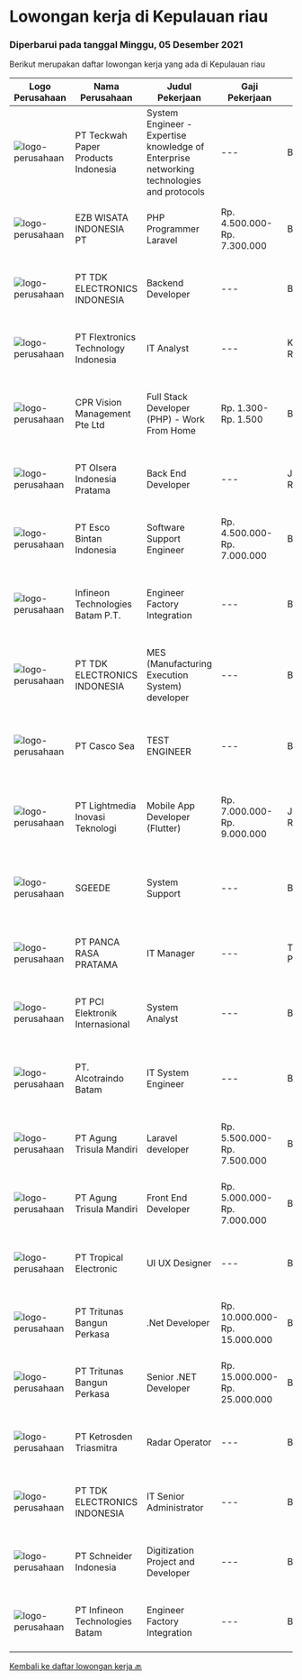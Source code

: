 
  # Lowongan kerja di Kepulauan riau

  ### Diperbarui pada tanggal Minggu, 05 Desember 2021

  Berikut merupakan daftar lowongan kerja yang ada di Kepulauan riau

  |Logo Perusahaan | Nama Perusahaan | Judul Pekerjaan | Gaji Pekerjaan | Lokasi | Deskripsi | Tanggal diunggah | Pranala |
  | -------------- | --------------- | --------------- | --------- | --------- | -------------- | ------- | ----------- |
  |![logo-perusahaan](https://image-service-cdn.seek.com.au/89ad65b5ef5416aacc07576b6df677b08dcc6ab0/ee4dce1061f3f616224767ad58cb2fc751b8d2dc)|PT Teckwah Paper Products Indonesia|System Engineer - Expertise knowledge of Enterprise networking technologies and protocols|---|Batam|Job Purpose: Responsible for implementing, managing, administration and support of the ICT systems, network infrastructure and other IT peripherals in...|Kamis, 02 Desember 2021|https://www.jobstreet.co.id/id/job/system-engineer-expertise-knowledge-of-enterprise-networking-technologies-and-protocols-3709003?token=0~ac1363be-2137-4e8a-b895-fc624b2bd891&sectionRank=1&jobId=jobstreet-id-job-3709003|
|![logo-perusahaan](https://image-service-cdn.seek.com.au/25d4c68e4b92dd3663f84995859dfb236fd4a8ab/ee4dce1061f3f616224767ad58cb2fc751b8d2dc)|EZB WISATA INDONESIA PT|PHP Programmer Laravel|Rp. 4.500.000-Rp. 7.300.000|Batam|Mampu bekerja dalam tim Bersifat tanggung Jawab dalam pekerjaan Bersedia bekerja di luar jam kerja Mengerti logika pemograman Dapat bekerja di bawah...|Kamis, 02 Desember 2021|https://www.jobstreet.co.id/id/job/php-programmer-laravel-3698715?token=0~ac1363be-2137-4e8a-b895-fc624b2bd891&sectionRank=2&jobId=jobstreet-id-job-3698715|
|![logo-perusahaan](https://image-service-cdn.seek.com.au/abf296bd91f8d6875073b1d919f8980bdd50bf3a/ee4dce1061f3f616224767ad58cb2fc751b8d2dc)|PT TDK ELECTRONICS INDONESIA|Backend Developer|---|Batam|Mandatory requirements  Solid front-end web design experience Excellent knowledge of object-oriented and/or functional programming Strong native...|Kamis, 02 Desember 2021|https://www.jobstreet.co.id/id/job/backend-developer-3698381?token=0~ac1363be-2137-4e8a-b895-fc624b2bd891&sectionRank=3&jobId=jobstreet-id-job-3698381|
|![logo-perusahaan](https://image-service-cdn.seek.com.au/a2d2e4f9664dcaaa1f379292808cfa099f9db547/ee4dce1061f3f616224767ad58cb2fc751b8d2dc)|PT Flextronics Technology Indonesia|IT Analyst|---|Kepulauan Riau|The IT Analyst will be based in Batam, Indonesia. Job Descriptions Determinate required improvements on the systems Supervising its correct...|Selasa, 30 November 2021|https://www.jobstreet.co.id/id/job/it-analyst-3706073?token=0~ac1363be-2137-4e8a-b895-fc624b2bd891&sectionRank=4&jobId=jobstreet-id-job-3706073|
|![logo-perusahaan](https://image-service-cdn.seek.com.au/4d4e5bd43e6855bfcba9f692dfd133c4ae60d687/ee4dce1061f3f616224767ad58cb2fc751b8d2dc)|CPR Vision Management Pte Ltd|Full Stack Developer (PHP) - Work From Home|Rp. 1.300-Rp. 1.500|Batam|RESPONSIBILITIES:·      Coordinate and participate in the planning, designing and development of websites and web applications.·      Working with...|Selasa, 30 November 2021|https://www.jobstreet.co.id/id/job/full-stack-developer-php-work-from-home-9047503/origin/sg?token=0~ac1363be-2137-4e8a-b895-fc624b2bd891&sectionRank=5&jobId=jobstreet-sg-job-9047503|
|![logo-perusahaan](https://image-service-cdn.seek.com.au/9566707565c8ba196853b5f2d2876cfe1b690b97/ee4dce1061f3f616224767ad58cb2fc751b8d2dc)|PT Olsera Indonesia Pratama|Back End Developer|---|Jakarta Raya|Responsibilities: Development in an AGILE environment Create good product with accessibility and security compliance Create good product with...|Selasa, 30 November 2021|https://www.jobstreet.co.id/id/job/back-end-developer-3705947?token=0~ac1363be-2137-4e8a-b895-fc624b2bd891&sectionRank=6&jobId=jobstreet-id-job-3705947|
|![logo-perusahaan](https://image-service-cdn.seek.com.au/d7d3be70a701514214ce2eb78cd153e22cc97501/ee4dce1061f3f616224767ad58cb2fc751b8d2dc)|PT Esco Bintan Indonesia|Software Support Engineer|Rp. 4.500.000-Rp. 7.000.000|Bintan|Dear Applicants,Perusahaan kami tidak pernah memungut bentuk keuntungan apapun dalam proses rekrutmen, mohon abaikan jika ada pihak yang tidak...|Senin, 29 November 2021|https://www.jobstreet.co.id/id/job/software-support-engineer-3696374?token=0~ac1363be-2137-4e8a-b895-fc624b2bd891&sectionRank=7&jobId=jobstreet-id-job-3696374|
|![logo-perusahaan](https://image-service-cdn.seek.com.au/826dac9b4a28655c2e0b43abeb64a0726cc8961c/ee4dce1061f3f616224767ad58cb2fc751b8d2dc)|Infineon Technologies Batam P.T.|Engineer Factory Integration|---|Batam|Part of your life. Part of tomorrow.We make life easier, safer and greener - with technology that achieves more, consumes less and is accessible to...|Senin, 29 November 2021|https://www.jobstreet.co.id/id/job/engineer-factory-integration-9044978/origin/sg?token=0~ac1363be-2137-4e8a-b895-fc624b2bd891&sectionRank=8&jobId=jobstreet-sg-job-9044978|
|![logo-perusahaan](https://image-service-cdn.seek.com.au/abf296bd91f8d6875073b1d919f8980bdd50bf3a/ee4dce1061f3f616224767ad58cb2fc751b8d2dc)|PT TDK ELECTRONICS INDONESIA|MES (Manufacturing Execution System) developer|---|Batam|Mandatory requirements  Solid front-end web design experience Excellent knowledge of object-oriented and/or functional programming Strong native...|Minggu, 28 November 2021|https://www.jobstreet.co.id/id/job/mes-manufacturing-execution-system-developer-3695316?token=0~ac1363be-2137-4e8a-b895-fc624b2bd891&sectionRank=9&jobId=jobstreet-id-job-3695316|
|![logo-perusahaan](https://image-service-cdn.seek.com.au/8b5701165dfc59c0081e6f6dfd853b541f2850a0/ee4dce1061f3f616224767ad58cb2fc751b8d2dc)|PT Casco Sea|TEST ENGINEER|---|Batam|REQUIREMENTS : Diploma or Bachelor degree in electrical/electronic engineering or related field Minimum of 3 years of experience in Automotive or PCBA...|Senin, 29 November 2021|https://www.jobstreet.co.id/id/job/test-engineer-3703770?token=0~ac1363be-2137-4e8a-b895-fc624b2bd891&sectionRank=10&jobId=jobstreet-id-job-3703770|
|![logo-perusahaan](https://image-service-cdn.seek.com.au/ebfe0f91667a47547f62ce1bea5320e2313e817f/ee4dce1061f3f616224767ad58cb2fc751b8d2dc)|PT Lightmedia Inovasi Teknologi|Mobile App Developer (Flutter)|Rp. 7.000.000-Rp. 9.000.000|Jakarta Raya|Why you should join us?LimeCommerce.com is an Ecommerce focused company working with clients across the globe focusing on Magento. We’re an Adobe...|Selasa, 30 November 2021|https://www.jobstreet.co.id/id/job/mobile-app-developer-flutter-3696606?token=0~ac1363be-2137-4e8a-b895-fc624b2bd891&sectionRank=11&jobId=jobstreet-id-job-3696606|
|![logo-perusahaan](https://us.123rf.com/450wm/pavelstasevich/pavelstasevich1811/pavelstasevich181101027/112815900-stock-vector-no-image-available-icon-flat-vector.jpg?ver=6)|SGEEDE|System Support|---|Batam|Deskripsi :  Memastikan user dapat mengakses/menjalankan sistem/aplikasi sebagaimana mestinya (problem solving) Bertugas melakukan backup terhadap...|Jumat, 26 November 2021|https://www.jobstreet.co.id/id/job/system-support-3703225?token=0~ac1363be-2137-4e8a-b895-fc624b2bd891&sectionRank=12&jobId=jobstreet-id-job-3703225|
|![logo-perusahaan](https://image-service-cdn.seek.com.au/d10b2bb65a28093dda9513e9ebfa7d00e8ffa266/ee4dce1061f3f616224767ad58cb2fc751b8d2dc)|PT PANCA RASA PRATAMA|IT Manager|---|Tanjung Pinang|Memiliki pengalaman di bidang IT minimal 2 tahun Bersedia ditempatkan di Tanjung Pinang, Kepulauan Riau Mampu bekerja di bawah tekanan  Membawahi IT...|Jumat, 26 November 2021|https://www.jobstreet.co.id/id/job/it-manager-3702011?token=0~ac1363be-2137-4e8a-b895-fc624b2bd891&sectionRank=13&jobId=jobstreet-id-job-3702011|
|![logo-perusahaan](https://image-service-cdn.seek.com.au/daa97ff1abf4e9ff1f739c9f7b4f75a273868bb0/ee4dce1061f3f616224767ad58cb2fc751b8d2dc)|PT PCI Elektronik Internasional|System Analyst|---|Batam|Qualifications: Able to created training to SAP user and provided support Have experience in UAT during SAP improvement implementation Experience 2...|Jumat, 26 November 2021|https://www.jobstreet.co.id/id/job/system-analyst-3702181?token=0~ac1363be-2137-4e8a-b895-fc624b2bd891&sectionRank=14&jobId=jobstreet-id-job-3702181|
|![logo-perusahaan](https://us.123rf.com/450wm/pavelstasevich/pavelstasevich1811/pavelstasevich181101027/112815900-stock-vector-no-image-available-icon-flat-vector.jpg?ver=6)|PT. Alcotraindo Batam|IT System Engineer|---|Batam|Responsibilities: Manage infrastructure services provided by vendor/s to ensure connectivity, availability of applications and services within the...|Jumat, 26 November 2021|https://www.jobstreet.co.id/id/job/it-system-engineer-3702026?token=0~ac1363be-2137-4e8a-b895-fc624b2bd891&sectionRank=15&jobId=jobstreet-id-job-3702026|
|![logo-perusahaan](https://image-service-cdn.seek.com.au/6306e67940498d3926db1dc3b6d5982a669ee958/ee4dce1061f3f616224767ad58cb2fc751b8d2dc)|PT Agung Trisula Mandiri|Laravel developer|Rp. 5.500.000-Rp. 7.500.000|Batam|Responsibilities: Participate in the entire application lifecycle, focusing on coding and debugging. Write clean code to develop functional web...|Jumat, 26 November 2021|https://www.jobstreet.co.id/id/job/laravel-developer-3702046?token=0~ac1363be-2137-4e8a-b895-fc624b2bd891&sectionRank=16&jobId=jobstreet-id-job-3702046|
|![logo-perusahaan](https://image-service-cdn.seek.com.au/6306e67940498d3926db1dc3b6d5982a669ee958/ee4dce1061f3f616224767ad58cb2fc751b8d2dc)|PT Agung Trisula Mandiri|Front End Developer|Rp. 5.000.000-Rp. 7.000.000|Batam|PT Agung Trisula mandiri is software development company with a headquarter in Batam, Indonesia. We offers a wide range of services: Web development,...|Jumat, 19 November 2021|https://www.jobstreet.co.id/id/job/front-end-developer-3684872?token=0~ac1363be-2137-4e8a-b895-fc624b2bd891&sectionRank=17&jobId=jobstreet-id-job-3684872|
|![logo-perusahaan](https://image-service-cdn.seek.com.au/d880fc53466352eb90be1440c8db42c8eab3b5ce/ee4dce1061f3f616224767ad58cb2fc751b8d2dc)|PT Tropical Electronic|UI UX Designer|---|Batam|Fast growing foreign company looking for talented UI/UX designer. Candidate must have understanding with user design principles, web standard and...|Jumat, 19 November 2021|https://www.jobstreet.co.id/id/job/ui-ux-designer-3695258?token=0~ac1363be-2137-4e8a-b895-fc624b2bd891&sectionRank=18&jobId=jobstreet-id-job-3695258|
|![logo-perusahaan](https://image-service-cdn.seek.com.au/b241808b7d45e518a7b0d3063828fc32248cfa75/ee4dce1061f3f616224767ad58cb2fc751b8d2dc)|PT Tritunas Bangun Perkasa|.Net Developer|Rp. 10.000.000-Rp. 15.000.000|Batam|Responsibilities Develop, test and deploy high-performing, scalable Windows desktop applications Collaborate with the CTO and other developers to...|Rabu, 17 November 2021|https://www.jobstreet.co.id/id/job/net-developer-3682658?token=0~ac1363be-2137-4e8a-b895-fc624b2bd891&sectionRank=19&jobId=jobstreet-id-job-3682658|
|![logo-perusahaan](https://image-service-cdn.seek.com.au/b241808b7d45e518a7b0d3063828fc32248cfa75/ee4dce1061f3f616224767ad58cb2fc751b8d2dc)|PT Tritunas Bangun Perkasa|Senior .NET Developer|Rp. 15.000.000-Rp. 25.000.000|Batam|Responsibilities Develop, test and deploy high-performing, scalable Windows desktop applications Collaborate with the CTO and other developers to...|Rabu, 17 November 2021|https://www.jobstreet.co.id/id/job/senior-net-developer-3682656?token=0~ac1363be-2137-4e8a-b895-fc624b2bd891&sectionRank=20&jobId=jobstreet-id-job-3682656|
|![logo-perusahaan](https://image-service-cdn.seek.com.au/c6ffa5edc62c5e84c146cb3d55132fad595f8cd0/ee4dce1061f3f616224767ad58cb2fc751b8d2dc)|PT Ketrosden Triasmitra|Radar Operator|---|Batam|Provide 24 hour Submarine Cable surveillance and alarm condition utilizing by network monitoring and surveillance system. Able to work under Shifting...|Rabu, 10 November 2021|https://www.jobstreet.co.id/id/job/radar-operator-3685968?token=0~ac1363be-2137-4e8a-b895-fc624b2bd891&sectionRank=21&jobId=jobstreet-id-job-3685968|
|![logo-perusahaan](https://image-service-cdn.seek.com.au/abf296bd91f8d6875073b1d919f8980bdd50bf3a/ee4dce1061f3f616224767ad58cb2fc751b8d2dc)|PT TDK ELECTRONICS INDONESIA|IT Senior Administrator|---|Batam|Operation Ensuring the availability and reliability of Computers, Printers, Scanners and other facing IT Peripherals.  Ensuring the availability of...|Senin, 08 November 2021|https://www.jobstreet.co.id/id/job/it-senior-administrator-3681877?token=0~ac1363be-2137-4e8a-b895-fc624b2bd891&sectionRank=22&jobId=jobstreet-id-job-3681877|
|![logo-perusahaan](https://image-service-cdn.seek.com.au/630e6f36eddf12aa2a9f090c449e02964b55a0a1/ee4dce1061f3f616224767ad58cb2fc751b8d2dc)|PT Schneider Indonesia|Digitization Project and Developer|---|Batam|Do you dream of working in a company that is driven by a meaningful purpose? An inclusive company that empowers you to do your best and be...|Rabu, 01 Desember 2021|https://www.jobstreet.co.id/id/job/digitization-project-and-developer-1029768123?token=0~ac1363be-2137-4e8a-b895-fc624b2bd891&sectionRank=23&jobId=jobstreet-id-job-1029768123|
|![logo-perusahaan](https://us.123rf.com/450wm/pavelstasevich/pavelstasevich1811/pavelstasevich181101027/112815900-stock-vector-no-image-available-icon-flat-vector.jpg?ver=6)|PT Infineon Technologies Batam|Engineer Factory Integration|---|Batam|At a glanceAre you eager to further develop in a vibrating multinational environment? Are you a strategic thinker who pays great attention to details,...|Selasa, 30 November 2021|https://www.jobstreet.co.id/id/job/engineer-factory-integration-1029755908?token=0~ac1363be-2137-4e8a-b895-fc624b2bd891&sectionRank=24&jobId=jobstreet-id-job-1029755908|


  [Kembali ke daftar lowongan kerja 🔙](../README.md#daftar-lowongan-kerja)
  